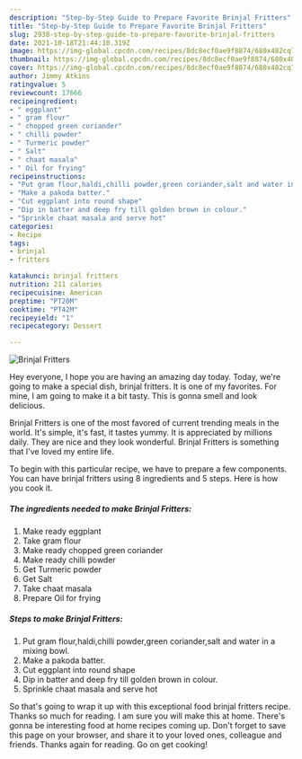 ```yaml
---
description: "Step-by-Step Guide to Prepare Favorite Brinjal Fritters"
title: "Step-by-Step Guide to Prepare Favorite Brinjal Fritters"
slug: 2938-step-by-step-guide-to-prepare-favorite-brinjal-fritters
date: 2021-10-18T21:44:10.319Z
image: https://img-global.cpcdn.com/recipes/8dc8ecf0ae9f8874/680x482cq70/brinjal-fritters-recipe-main-photo.jpg
thumbnail: https://img-global.cpcdn.com/recipes/8dc8ecf0ae9f8874/680x482cq70/brinjal-fritters-recipe-main-photo.jpg
cover: https://img-global.cpcdn.com/recipes/8dc8ecf0ae9f8874/680x482cq70/brinjal-fritters-recipe-main-photo.jpg
author: Jimmy Atkins
ratingvalue: 5
reviewcount: 17666
recipeingredient:
- " eggplant"
- " gram flour"
- " chopped green coriander"
- " chilli powder"
- " Turmeric powder"
- " Salt"
- " chaat masala"
- " Oil for frying"
recipeinstructions:
- "Put gram flour,haldi,chilli powder,green coriander,salt and water in a mixing bowl."
- "Make a pakoda batter."
- "Cut eggplant into round shape"
- "Dip in batter and deep fry till golden brown in colour."
- "Sprinkle chaat masala and serve hot"
categories:
- Recipe
tags:
- brinjal
- fritters

katakunci: brinjal fritters 
nutrition: 211 calories
recipecuisine: American
preptime: "PT20M"
cooktime: "PT42M"
recipeyield: "1"
recipecategory: Dessert

---
```



![Brinjal Fritters](https://img-global.cpcdn.com/recipes/8dc8ecf0ae9f8874/680x482cq70/brinjal-fritters-recipe-main-photo.jpg)

Hey everyone, I hope you are having an amazing day today. Today, we're going to make a special dish, brinjal fritters. It is one of my favorites. For mine, I am going to make it a bit tasty. This is gonna smell and look delicious.

Brinjal Fritters is one of the most favored of current trending meals in the world. It's simple, it's fast, it tastes yummy. It is appreciated by millions daily. They are nice and they look wonderful. Brinjal Fritters is something that I've loved my entire life.




To begin with this particular recipe, we have to prepare a few components. You can have brinjal fritters using 8 ingredients and 5 steps. Here is how you cook it.

<!--inarticleads1-->

##### The ingredients needed to make Brinjal Fritters:

1. Make ready  eggplant
1. Take  gram flour
1. Make ready  chopped green coriander
1. Make ready  chilli powder
1. Get  Turmeric powder
1. Get  Salt
1. Take  chaat masala
1. Prepare  Oil for frying




<!--inarticleads2-->

##### Steps to make Brinjal Fritters:

1. Put gram flour,haldi,chilli powder,green coriander,salt and water in a mixing bowl.
1. Make a pakoda batter.
1. Cut eggplant into round shape
1. Dip in batter and deep fry till golden brown in colour.
1. Sprinkle chaat masala and serve hot




So that's going to wrap it up with this exceptional food brinjal fritters recipe. Thanks so much for reading. I am sure you will make this at home. There's gonna be interesting food at home recipes coming up. Don't forget to save this page on your browser, and share it to your loved ones, colleague and friends. Thanks again for reading. Go on get cooking!
